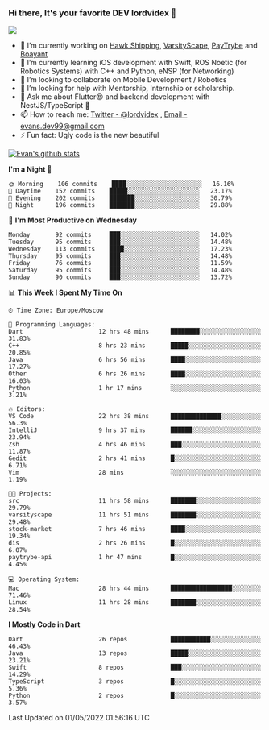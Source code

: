 ### Hi there, It's your favorite DEV lordvidex 👋
<img src="https://komarev.com/ghpvc/?username=lordvidex&label=Views&color=blue&style=plastic" />
<!--
**lordvidex/lordvidex** is a ✨ _special_ ✨ repository because its `README.md` (this file) appears on your GitHub profile.
Here are some ideas to get you started:
-->

- 🔭 I’m currently working on [Hawk Shipping](https://hawkshipping.com), [VarsityScape](https://varsityscape.com), [PayTrybe](https://www.paytrybe.com) and [Boayant](https://www.github.com/boayant-dev)
- 🌱 I’m currently learning iOS development with Swift, ROS Noetic (for Robotics Systems) with C++ and Python, eNSP (for Networking)
- 👯 I’m looking to collaborate on Mobile Development / Robotics
- 🤔 I’m looking for help with Mentorship, Internship or scholarship.
- 💬 Ask me about Flutter😍 and backend development with NestJS/TypeScript 🔮
- 📫 How to reach me: [Twitter - @lordvidex](https://twitter.com/lordvidex) , [Email - evans.dev99@gmail.com](mailto:evans.dev99@gmail.com?body=Hello%20Evans,)
- ⚡ Fun fact: Ugly code is the new beautiful 

<div>
<!-- <a href="https://github.com/lordvidex">
  <img src="https://github-readme-stats.vercel.app/api/top-langs/?username=lordvidex&theme=light" />
</a>    -->
<!-- [![Top Langs](https://github-readme-stats.vercel.app/api/top-langs/?username=lordvidex)](https://github.com/lordvidex/)  -->

<a href="https://github.com/lordvidex">
 <img src="https://github-readme-stats.vercel.app/api?username=lordvidex&show_icons=true&theme=light&line_height=27" alt="Evan's github stats"/>
</a>
</div>


<!--
  <a href="https://github.com/iampawan/FlutterExampleApps">
    <img align="center" src="https://github-readme-stats.vercel.app/api/pin/?username=iampawan&repo=FlutterExampleApps&theme=light" />

  </a>
  <a href="https://github.com/iampawan/VelocityX">
   <img align="center" src="https://github-readme-stats.vercel.app/api/pin/?username=iampawan&repo=VelocityX&theme=light" />
  </a>
-->
<!--START_SECTION:waka-->
**I'm a Night 🦉** 

```text
🌞 Morning    106 commits    ████░░░░░░░░░░░░░░░░░░░░░   16.16% 
🌆 Daytime    152 commits    █████░░░░░░░░░░░░░░░░░░░░   23.17% 
🌃 Evening    202 commits    ███████░░░░░░░░░░░░░░░░░░   30.79% 
🌙 Night      196 commits    ███████░░░░░░░░░░░░░░░░░░   29.88%

```
📅 **I'm Most Productive on Wednesday** 

```text
Monday       92 commits     ███░░░░░░░░░░░░░░░░░░░░░░   14.02% 
Tuesday      95 commits     ███░░░░░░░░░░░░░░░░░░░░░░   14.48% 
Wednesday    113 commits    ████░░░░░░░░░░░░░░░░░░░░░   17.23% 
Thursday     95 commits     ███░░░░░░░░░░░░░░░░░░░░░░   14.48% 
Friday       76 commits     ███░░░░░░░░░░░░░░░░░░░░░░   11.59% 
Saturday     95 commits     ███░░░░░░░░░░░░░░░░░░░░░░   14.48% 
Sunday       90 commits     ███░░░░░░░░░░░░░░░░░░░░░░   13.72%

```


📊 **This Week I Spent My Time On** 

```text
⌚︎ Time Zone: Europe/Moscow

💬 Programming Languages: 
Dart                     12 hrs 48 mins      ████████░░░░░░░░░░░░░░░░░   31.83% 
C++                      8 hrs 23 mins       █████░░░░░░░░░░░░░░░░░░░░   20.85% 
Java                     6 hrs 56 mins       ████░░░░░░░░░░░░░░░░░░░░░   17.27% 
Other                    6 hrs 26 mins       ████░░░░░░░░░░░░░░░░░░░░░   16.03% 
Python                   1 hr 17 mins        ░░░░░░░░░░░░░░░░░░░░░░░░░   3.21%

🔥 Editors: 
VS Code                  22 hrs 38 mins      ██████████████░░░░░░░░░░░   56.3% 
IntelliJ                 9 hrs 37 mins       ██████░░░░░░░░░░░░░░░░░░░   23.94% 
Zsh                      4 hrs 46 mins       ███░░░░░░░░░░░░░░░░░░░░░░   11.87% 
Gedit                    2 hrs 41 mins       █░░░░░░░░░░░░░░░░░░░░░░░░   6.71% 
Vim                      28 mins             ░░░░░░░░░░░░░░░░░░░░░░░░░   1.19%

🐱‍💻 Projects: 
src                      11 hrs 58 mins      ███████░░░░░░░░░░░░░░░░░░   29.79% 
varsityscape             11 hrs 51 mins      ███████░░░░░░░░░░░░░░░░░░   29.48% 
stock-market             7 hrs 46 mins       ████░░░░░░░░░░░░░░░░░░░░░   19.34% 
dis                      2 hrs 26 mins       █░░░░░░░░░░░░░░░░░░░░░░░░   6.07% 
paytrybe-api             1 hr 47 mins        █░░░░░░░░░░░░░░░░░░░░░░░░   4.45%

💻 Operating System: 
Mac                      28 hrs 44 mins      █████████████████░░░░░░░░   71.46% 
Linux                    11 hrs 28 mins      ███████░░░░░░░░░░░░░░░░░░   28.54%

```

**I Mostly Code in Dart** 

```text
Dart                     26 repos            ███████████░░░░░░░░░░░░░░   46.43% 
Java                     13 repos            █████░░░░░░░░░░░░░░░░░░░░   23.21% 
Swift                    8 repos             ███░░░░░░░░░░░░░░░░░░░░░░   14.29% 
TypeScript               3 repos             █░░░░░░░░░░░░░░░░░░░░░░░░   5.36% 
Python                   2 repos             █░░░░░░░░░░░░░░░░░░░░░░░░   3.57%

```



 Last Updated on 01/05/2022 01:56:16 UTC
<!--END_SECTION:waka-->
